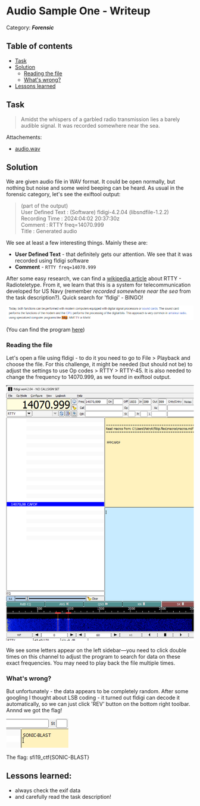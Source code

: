 # Audio Sample One - Writeup

Category: **_Forensic_**

## Table of contents

- [Task](#task)
- [Solution](#solution)
  - [Reading the file](#reading-the-file)
  - [What's wrong?](#whats-wrong)
- [Lessons learned](#lessons-learned)


## Task

> Amidst the whispers of a garbled radio transmission lies a barely audible signal. It was recorded somewhere near the sea.

Attachements: 
- [audio.wav](audio.wav)


## Solution

We are given audio file in WAV format. It could be open normally, but nothing but noise and some weird beeping can be 
heard. As usual in the forensic category, let's see the exiftool output:

> (part of the output)<br>
> User Defined Text               : (Software) fldigi-4.2.04 (libsndfile-1.2.2)<br>
> Recording Time                  : 2024:04:02 20:37:30z<br>
> Comment                         : RTTY freq=14070.999<br>
> Title                           : Generated audio<br>

We see at least a few interesting things. Mainly these are:
- **User Defined Text** - that definitely gets our attention. We see that it was recorded using fldigi software
- **Comment** - `RTTY freq=14070.999` 

After some easy research, we can find a [wikipedia article](https://en.wikipedia.org/wiki/Radioteletype) about RTTY - Radioteletype.
From it, we learn that this is a system for telecommunication developed for US Navy (remember _recorded somewhere near the sea_ from the task description?).
Quick search for 'fldigi' - BINGO!

![flidgi - Wikipedia](assets/fldigi-wiki.png)

(You can find the program [here](http://www.w1hkj.com/files/fldigi/))

### Reading the file

Let's open a file using fldigi - to do it you need to go to File > Playback and choose the file.
For this challenge, it might be needed (but should not be) to adjust the settings to use Op codes > RTTY > RTTY-45.
It is also needed to change the frequency to 14070.999, as we found in exiftool output.

![flidigi - First Playback](assets/fldigi-first-playback.png/)

We see some letters appear on the left sidebar—you need to click double times on this channel to adjust the program to search
for data on these exact frequencies. You may need to play back the file multiple times.

### What's wrong?

But unfortunately - the data appears to be completely random. After some googling I thought about LSB coding - it turned out
fldigi can decode it automatically, so we can just click 'REV' button on the bottom right toolbar. Annnd we got the flag!

![fldigi - Flag](assets/fldigi-flag.png)

The flag: sfi19_ctf{SONIC-BLAST}

## Lessons learned:
- always check the exif data
- and carefully read the task description!
